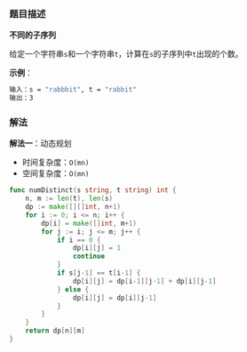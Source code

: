 ### 题目描述

**不同的子序列**

给定一个字符串`s`和一个字符串`t`，计算在`s`的子序列中`t`出现的个数。

**示例**：

```bash
输入：s = "rabbbit", t = "rabbit"
输出：3
```

### 解法

**解法一**：动态规划

- 时间复杂度：`O(mn)`
- 空间复杂度：`O(mn)`

```go
func numDistinct(s string, t string) int {
	n, m := len(t), len(s)
	dp := make([][]int, n+1)
	for i := 0; i <= n; i++ {
		dp[i] = make([]int, m+1)
		for j := i; j <= m; j++ {
			if i == 0 {
				dp[i][j] = 1
				continue
			}
			if s[j-1] == t[i-1] {
				dp[i][j] = dp[i-1][j-1] + dp[i][j-1]
			} else {
				dp[i][j] = dp[i][j-1]
			}
		}
	}
	return dp[n][m]
}
```

